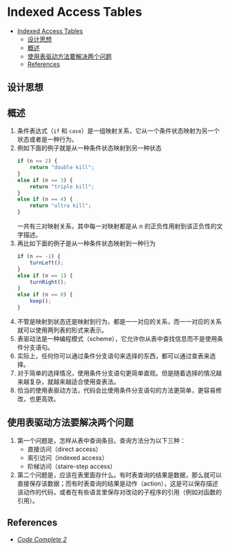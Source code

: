 # Indexed Access Tables


<!-- TOC -->

- [Indexed Access Tables](#indexed-access-tables)
    - [设计思想](#设计思想)
    - [概述](#概述)
    - [使用表驱动方法要解决两个问题](#使用表驱动方法要解决两个问题)
    - [References](#references)

<!-- /TOC -->


## 设计思想
 

## 概述
1. 条件表达式（`if` 和 `case`）是一组映射关系，它从一个条件状态映射为另一个状态或者是一种行为。
2. 例如下面的例子就是从一种条件状态映射到另一种状态
    ```js
    if (n == 2) {
        return "double kill";
    }
    else if (n == 3) {
        return "triple kill";
    }
    else if (n == 4) {
        return "ultra kill";
    }
    ```
    一共有三对映射关系，其中每一对映射都是从 n 的正负性用射到该正负性的文字描述。
3. 再比如下面的例子是从一种条件状态映射到一种行为
    ```js
    if (n == -1) {
        turnLeft();
    }
    else if (n == 1) {
        turnRight();
    }
    else if (n == 0) {
        keep();
    }
    ```
4. 不管是映射到状态还是映射到行为，都是一一对应的关系，而一一对应的关系就可以使用两列表的形式来表示。
5. 表驱动法是一种编程模式（scheme），它允许你从表中查找信息而不是使用条件分支语句。
6. 实际上，任何你可以通过条件分支语句来选择的东西，都可以通过查表来选择。
7. 对于简单的选择情况，使用条件分支语句更简单直观。但是随着选择的情况越来越复杂，就越来越适合使用查表法。
8. 恰当的使用表驱动方法，代码会比使用条件分支语句的方法更简单，更容易修改，也更高效。


## 使用表驱动方法要解决两个问题
1. 第一个问题是，怎样从表中查询条目。查询方法分为以下三种：
    * 直接访问（direct access）
    * 索引访问（indexed access）
    * 阶梯访问（staire-step access）
2. 第二个问题是，应该在表里面存什么。有时表查询的结果是数据，那么就可以直接保存该数据；而有时表查询的结果是动作（action），这是可以保存描述该动作的代码，或者在有些语言里保存对改动的子程序的引用（例如对函数的引用）。


## References
* [*Code Complete 2*](https://book.douban.com/subject/1432042/)
